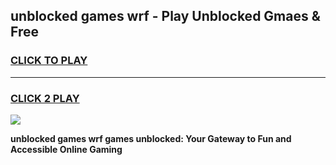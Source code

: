 
## unblocked games wrf - Play Unblocked Gmaes & Free
<h3>
<a href="https://news.freeplayer.one?title=unblocked_games_wrf&ref=23F">CLICK TO PLAY</a></h3>
<hr>

<h3>
<a href="https://news.freeplayer.one?title=unblocked_games_wrf&ref=23F">CLICK 2 PLAY</a>
  
</h3>

<a href="https://news.freeplayer.one?title=unblocked_games_wrf&ref=23F/"><img src="https://clearcache.store/games.png"></a>


**unblocked games wrf games unblocked: Your Gateway to Fun and Accessible Online Gaming**
